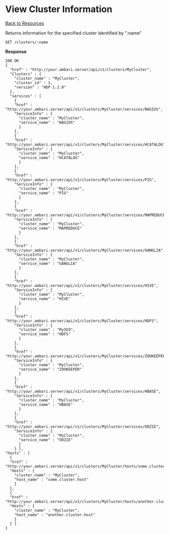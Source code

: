 <!---
Licensed to the Apache Software Foundation (ASF) under one or more
contributor license agreements. See the NOTICE file distributed with
this work for additional information regarding copyright ownership.
The ASF licenses this file to You under the Apache License, Version 2.0
(the "License"); you may not use this file except in compliance with
the License. You may obtain a copy of the License at

http://www.apache.org/licenses/LICENSE-2.0

Unless required by applicable law or agreed to in writing, software
distributed under the License is distributed on an "AS IS" BASIS,
WITHOUT WARRANTIES OR CONDITIONS OF ANY KIND, either express or implied.
See the License for the specific language governing permissions and
limitations under the License.
-->

View Cluster Information
=====

[Back to Resources](index.md#resources)

Returns information for the specified cluster identified by ":name"

    GET /clusters/:name

**Response**

    200 OK
    {
      "href" : "http://your.ambari.server/api/v1/clusters/MyCluster",
      "Clusters" : {
        "cluster_name" : "MyCluster",
        "cluster_id" : 1,
        "version" : "HDP-1.2.0"
      },
      "services" : [
        {
        "href" : "http://your.ambari.server/api/v1/clusters/MyCluster/services/NAGIOS",
        "ServiceInfo" : {
          "cluster_name" : "MyCluster",
          "service_name" : "NAGIOS"
          }
        },
        {
        "href" : "http://your.ambari.server/api/v1/clusters/MyCluster/services/HCATALOG",
        "ServiceInfo" : {
          "cluster_name" : "MyCluster",
          "service_name" : "HCATALOG"
          }
        },
        {
        "href" : "http://your.ambari.server/api/v1/clusters/MyCluster/services/PIG",
        "ServiceInfo" : {
          "cluster_name" : "MyCluster",
          "service_name" : "PIG"
          }
        },
        {
        "href" : "http://your.ambari.server/api/v1/clusters/MyCluster/services/MAPREDUCE",
        "ServiceInfo" : {
          "cluster_name" : "MyCluster",
          "service_name" : "MAPREDUCE"
          }
        },
        {
        "href" : "http://your.ambari.server/api/v1/clusters/MyCluster/services/GANGLIA",
        "ServiceInfo" : {
          "cluster_name" : "MyCluster",
          "service_name" : "GANGLIA"
          }
        },
        {
        "href" : "http://your.ambari.server/api/v1/clusters/MyCluster/services/HIVE",
        "ServiceInfo" : {
          "cluster_name" : "MyCluster",
          "service_name" : "HIVE"
          }
        },
        {
        "href" : "http://your.ambari.server/api/v1/clusters/MyCluster/services/HDFS",
        "ServiceInfo" : {
          "cluster_name" : "MyIE9",
          "service_name" : "HDFS"
          }
        },
        {
        "href" : "http://your.ambari.server/api/v1/clusters/MyCluster/services/ZOOKEEPER",
        "ServiceInfo" : {
          "cluster_name" : "MyCluster",
          "service_name" : "ZOOKEEPER"
          }
        },
        {
        "href" : "http://your.ambari.server/api/v1/clusters/MyCluster/services/HBASE",
        "ServiceInfo" : {
          "cluster_name" : "MyCluster",
          "service_name" : "HBASE"
          }
        },
        {
        "href" : "http://your.ambari.server/api/v1/clusters/MyCluster/services/OOZIE",
        "ServiceInfo" : {
          "cluster_name" : "MyCluster",
          "service_name" : "OOZIE"
          }
        } ],
    "hosts" : [
      {
      "href" : "http://your.ambari.server/api/v1/clusters/MyCluster/hosts/some.cluster.host",
      "Hosts" : {
        "cluster_name" : "MyCluster",
        "host_name" : "some.cluster.host"
        }
      },
      {
      "href" : "http://your.ambari.server/api/v1/clusters/MyCluster/hosts/another.cluster.host",
      "Hosts" : {
        "cluster_name" : "MyCluster",
        "host_name" : "another.cluster.host"
        }
      } ]
    }

